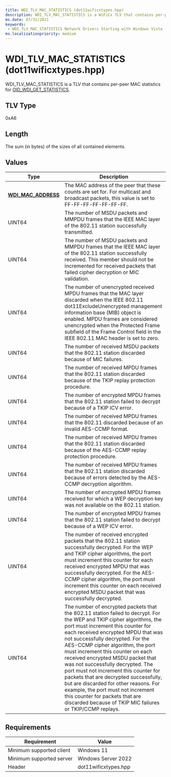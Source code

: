 ```yaml
---
title: WDI_TLV_MAC_STATISTICS (dot11wificxtypes.hpp)
description: WDI_TLV_MAC_STATISTICS is a WiFiCx TLV that contains per-peer MAC statistics for OID_WDI_GET_STATISTICS.
ms.date: 07/31/2021
keywords:
 - WDI_TLV_MAC_STATISTICS Network Drivers Starting with Windows Vista
ms.localizationpriority: medium
---
```


# WDI\_TLV\_MAC\_STATISTICS (dot11wificxtypes.hpp)


WDI\_TLV\_MAC\_STATISTICS is a TLV that contains per-peer MAC statistics for [OID\_WDI\_GET\_STATISTICS](./oid-wdi-get-statistics.md).

## TLV Type


0xA6

## Length


The sum (in bytes) of the sizes of all contained elements.

## Values

|Type|Description|
|--- |--- |
|[**WDI_MAC_ADDRESS**](/windows-hardware/drivers/ddi/dot11wificxintf/ns-dot11wificxintf-wdi_mac_address)|The MAC address of the peer that these counts are set for. For multicast and broadcast packets, this value is set to FF-FF-FF-FF-FF-FF-FF.|
|UINT64|The number of MSDU packets and MMPDU frames that the IEEE MAC layer of the 802.11 station successfully transmitted.|
|UINT64|The number of MSDU packets and MMPDU frames that the IEEE MAC layer of the 802.11 station successfully received. This member should not be incremented for received packets that failed cipher decryption or MIC validation.|
|UINT64|The number of unencrypted received MPDU frames that the MAC layer discarded when the IEEE 802.11 dot11ExcludeUnencrypted management information base (MIB) object is enabled. MPDU frames are considered unencrypted when the Protected Frame subfield of the Frame Control field in the IEEE 802.11 MAC header is set to zero.|
|UINT64|The number of received MSDU packets that the 802.11 station discarded because of MIC failures.|
|UINT64|The number of received MPDU frames that the 802.11 station discarded because of the TKIP replay protection procedure.|
|UINT64|The number of encrypted MPDU frames that the 802.11 station failed to decrypt because of a TKIP ICV error.|
|UINT64|The number of received MPDU frames that the 802.11 discarded because of an invalid AES-CCMP format.|
|UINT64|The number of received MPDU frames that the 802.11 station discarded because of the AES-CCMP replay protection procedure.|
|UINT64|The number of received MPDU frames that the 802.11 station discarded because of errors detected by the AES-CCMP decryption algorithm.|
|UINT64|The number of encrypted MPDU frames received for which a WEP decryption key was not available on the 802.11 station.|
|UINT64|The number of encrypted MPDU frames that the 802.11 station failed to decrypt because of a WEP ICV error.|
|UINT64|The number of received encrypted packets that the 802.11 station successfully decrypted. For the WEP and TKIP cipher algorithms, the port must increment this counter for each received encrypted MPDU that was successfully decrypted. For the AES-CCMP cipher algorithm, the port must increment this counter on each received encrypted MSDU packet that was successfully decrypted.|
|UINT64|The number of encrypted packets that the 802.11 station failed to decrypt. For the WEP and TKIP cipher algorithms, the port must increment this counter for each received encrypted MPDU that was not successfully decrypted. For the AES-CCMP cipher algorithm, the port must increment this counter on each received encrypted MSDU packet that was not successfully decrypted. The port must not increment this counter for packets that are decrypted successfully, but are discarded for other reasons. For example, the port must not increment this counter for packets that are discarded because of TKIP MIC failures or TKIP/CCMP replays.| 

## Requirements

|Requirement|Value|
|--- |--- |
|Minimum supported client|Windows 11|
|Minimum supported server|Windows Server 2022|
|Header|dot11wificxtypes.hpp|

